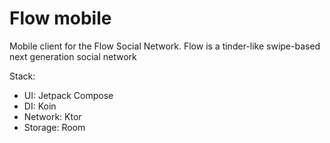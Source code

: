 # Flow mobile

Mobile client for the Flow Social Network. Flow is a tinder-like swipe-based next generation social network

Stack:

- UI: Jetpack Compose
- DI: Koin
- Network: Ktor
- Storage: Room
